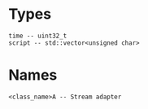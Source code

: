 # Types
    time -- uint32_t
    script -- std::vector<unsigned char>
    

# Names
    <class_name>A -- Stream adapter